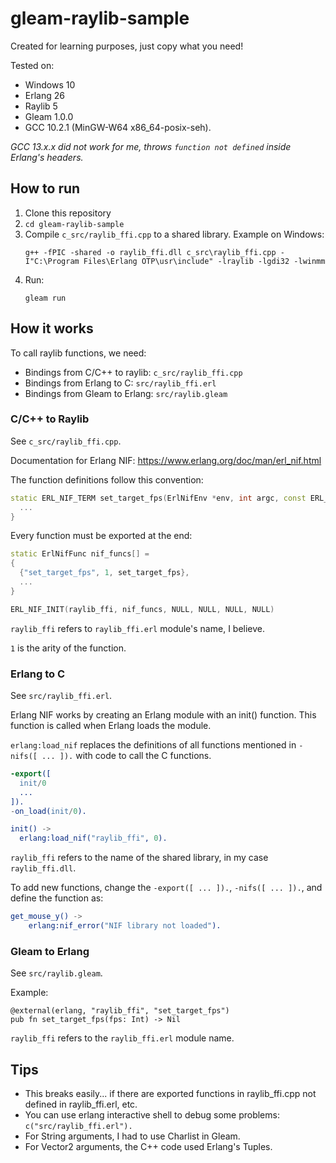 # gleam-raylib-sample

Created for learning purposes, just copy what you need!

Tested on:
- Windows 10
- Erlang 26
- Raylib 5
- Gleam 1.0.0
- GCC 10.2.1 (MinGW-W64 x86_64-posix-seh).

*GCC 13.x.x did not work for me, throws `function not defined` inside Erlang's headers.*

## How to run

1. Clone this repository
2. `cd gleam-raylib-sample`
3. Compile `c_src/raylib_ffi.cpp` to a shared library. Example on Windows:
    ```
    g++ -fPIC -shared -o raylib_ffi.dll c_src\raylib_ffi.cpp -I"C:\Program Files\Erlang OTP\usr\include" -lraylib -lgdi32 -lwinmm
    ```
4. Run:
    ```
    gleam run
    ```

## How it works

To call raylib functions, we need:

- Bindings from C/C++ to raylib: `c_src/raylib_ffi.cpp`
- Bindings from Erlang to C: `src/raylib_ffi.erl`
- Bindings from Gleam to Erlang: `src/raylib.gleam`

### C/C++ to Raylib

See `c_src/raylib_ffi.cpp`.

Documentation for Erlang NIF: https://www.erlang.org/doc/man/erl_nif.html

The function definitions follow this convention:
```cpp
static ERL_NIF_TERM set_target_fps(ErlNifEnv *env, int argc, const ERL_NIF_TERM argv[]) {
  ...
}
```

Every function must be exported at the end:
```cpp
static ErlNifFunc nif_funcs[] =
{
  {"set_target_fps", 1, set_target_fps},
  ...
}

ERL_NIF_INIT(raylib_ffi, nif_funcs, NULL, NULL, NULL, NULL)
```

`raylib_ffi` refers to `raylib_ffi.erl` module's name, I believe.

`1` is the arity of the function.

### Erlang to C

See `src/raylib_ffi.erl`.

Erlang NIF works by creating an Erlang module with an init() function. This function is called when Erlang loads the module.

`erlang:load_nif` replaces the definitions of all functions mentioned in `-nifs([ ... ]).` with code to call the C functions.

```erlang
-export([
  init/0
  ...
]).
-on_load(init/0).

init() ->
  erlang:load_nif("raylib_ffi", 0).
```

`raylib_ffi` refers to the name of the shared library, in my case `raylib_ffi.dll`.

To add new functions, change the `-export([ ... ]).`, `-nifs([ ... ]).`, and define the function as:

```erlang
get_mouse_y() ->
	erlang:nif_error("NIF library not loaded").
```

### Gleam to Erlang

See `src/raylib.gleam`.

Example:
```
@external(erlang, "raylib_ffi", "set_target_fps")
pub fn set_target_fps(fps: Int) -> Nil
```

`raylib_ffi` refers to the `raylib_ffi.erl` module name.

## Tips

- This breaks easily... if there are exported functions in raylib_ffi.cpp not defined in raylib_ffi.erl, etc.
- You can use erlang interactive shell to debug some problems: `c("src/raylib_ffi.erl").`
- For String arguments, I had to use Charlist in Gleam.
- For Vector2 arguments, the C++ code used Erlang's Tuples.